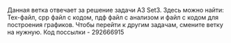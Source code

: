 Данная ветка отвечает за решение задачи A3 Set3. Здесь можно найти:
Тех-файл, cpp файл с кодом, пдф файл с анализом и файл с кодом для построения графиков.
Чтобы перейти к другим задачам, смените ветку на нужную.
Код поссылки - 292666915
